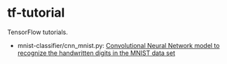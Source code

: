 # tf-tutorial
TensorFlow tutorials.

* mnist-classifier/cnn_mnist.py: [Convolutional Neural Network model to recognize the handwritten digits in the MNIST data set](https://www.tensorflow.org/tutorials/layers) 

